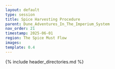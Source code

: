 ```yaml
---
layout: default
type: session
title: Spice Harvesting Procedure
parent: Dune_Adventures_In_The_Imperium_System
nav_order: 21
timestamp: 2025-06-01
region: The Spice Must Flow
images: 
template: 0.4
---
```

{% include header_directories.md %}  

